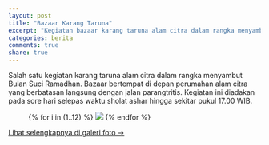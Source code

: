 ```yaml
---
layout: post
title: "Bazaar Karang Taruna"
excerpt: "Kegiatan bazaar karang taruna alam citra dalam rangka menyambut Bulan Suci Ramadhan"
categories: berita
comments: true
share: true
---
```


Salah satu kegiatan karang taruna alam citra dalam rangka menyambut Bulan Suci Ramadhan. Bazaar bertempat di depan perumahan alam citra yang berbatasan langsung dengan jalan parangtritis. Kegiatan ini diadakan pada sore hari selepas waktu sholat ashar hingga sekitar pukul 17.00 WIB.

<figure class="third">
  {% for i in (1..12) %}
    <a class="image-popup" href="{{ site.url }}/images/2018-mei/bazaar/{{ i }}.jpg"><img src="{{ site.url }}/images/2018-mei/bazaar/thumb/{{ i }}.jpg"></a>
  {% endfor %}
</figure>

<a href="{{ site.url }}/galeri-foto/">Lihat selengkapnya di galeri foto &rarr;</a>
